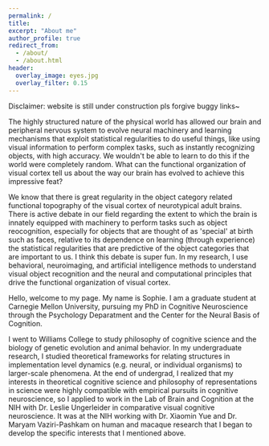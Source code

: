 ```yaml
---
permalink: /
title:
excerpt: "About me"
author_profile: true
redirect_from: 
  - /about/
  - /about.html
header:
  overlay_image: eyes.jpg
  overlay_filter: 0.15
---
```


Disclaimer: website is still under construction pls forgive buggy links~

The highly structured nature of the physical world has allowed our brain and peripheral nervous system to evolve neural machinery and learning mechanisms that exploit statistical regularities to do useful things, like using visual information to perform complex tasks, such as instantly recognizing objects, with high accuracy. We wouldn't be able to learn to do this if the world were completely random. What can the functional organization of visual cortex tell us about the way our brain has evolved to achieve this impressive feat? 

We know that there is great regularity in the object category related functional topography of the visual cortex of neurotypical adult brains. There is active debate in our field regarding the extent to which the brain is innately equipped with machinery to perform tasks such as object reocognition, especially for objects that are thought of as 'special' at birth such as faces, relative to its dependence on learning (through experience) the statistical regularities that are predictive of the object categories that are important to us. I think this debate is super fun. In my research, I use behavioral, neuroimaging, and artificial intelligence methods to understand visual object recognition and the neural and computational principles that drive the functional organization of visual cortex.

Hello, welcome to my page. My name is Sophie. I am a graduate student at Carnegie Mellon University, pursuing my PhD in Cognitive Neuroscience through the Psychology Deparatment and the Center for the Neural Basis of Cognition. 

I went to Williams College to study philosophy of cognitive science and the biology of genetic evolution and animal behavior. In my undergraduate research, I studied theoretical frameworks for relating structures in implementation level dynamics (e.g. neural, or individual organisms) to larger-scale phenomena. At the end of undergrad, I realized that my interests in theoretical cognitive science and philosophy of representations in science were highly compatible with empirical pursuits in cognitive neuroscience, so I applied to work in the Lab of Brain and Cognition at the NIH with Dr. Leslie Ungerleider in comparative visual cognitive neuroscience. It was at the NIH working with Dr. Xiaomin Yue and Dr. Maryam Vaziri-Pashkam on human and macaque research that I began to develop the specific interests that I mentioned above. 

